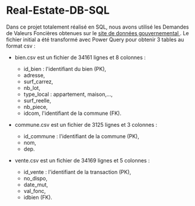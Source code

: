 # Real-Estate-DB-SQL

Dans ce projet totalement réalisé en SQL, nous avons utilisé les Demandes de Valeurs Foncières obtenues sur le <a href="https://www.data.gouv.fr"> site de données gouvernemental </a>.
Le fichier initial a été transformé avec Power Query pour obtenir 3 tables au format csv :

* bien.csv est un fichier de 34161 lignes et 8 colonnes : 
  * id_bien : l'identifiant du bien (PK),
  * adresse,
  * surf_carrez,
  * nb_lot,
  * type_local : appartement, maison,...,
  * surf_reelle,
  * nb_piece,
  * idcom, l'identifiant de la commune (FK).
  
* commune.csv est un fichier de 3125 lignes et 3 colonnes :
  * id_commune : l'identifiant de la commune (PK),
  * nom,
  * dep.
  
* vente.csv est un fichier de 34169 lignes et 5 colonnes :
  * id_vente : l'identifiant de la transaction (PK),
  * no_dispo,
  * date_mut,
  * val_fonc,
  * idbien (FK).
